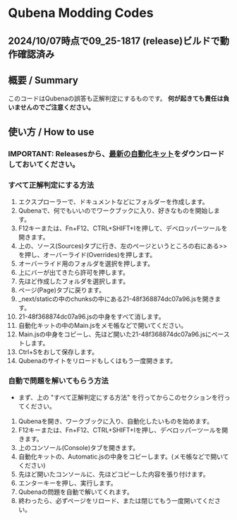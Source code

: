 # Qubena Modding Codes
## 2024/10/07時点で09_25-1817 (release)ビルドで動作確認済み
## 概要 / Summary
このコードはQubenaの誤答も正解判定にするものです。
**何が起きても責任は負いませんのでご注意ください。**
## 使い方 / How to use
### IMPORTANT: Releasesから、[最新の自動化キット](https://github.com/takuan-tv-2sei/9bn-a/releases/latest)をダウンロードしておいてください。
### すべて正解判定にする方法
1. エクスプローラーで、ドキュメントなどにフォルダーを作成します。
2. Qubenaで、何でもいいのでワークブックに入り、好きなものを開始します。
3. F12キーまたは、Fn+F12、CTRL+SHIFT+Iを押して、デベロッパーツールを開きます。
4. 上の、ソース(Sources)タブに行き、左のページというところの右にある>>を押し、オーバーライド(Overrides)を押します。
5. オーバーライド用のフォルダを選択を押します。
6. 上にバーが出てきたら許可を押します。
7. 先ほど作成したフォルダを選択します。
8. ページ(Page)タブに戻ります。
9. _next/staticの中のchunksの中にある21-48f368874dc07a96.jsを開きます。
10. 21-48f368874dc07a96.jsの中身をすべて消します。
11. 自動化キットの中のMain.jsをメモ帳などで開いてください。
12. Main.jsの中身をコピーし、先ほど開いた21-48f368874dc07a96.jsにペーストします。
13. Ctrl+Sをおして保存します。
14. Qubenaのサイトをリロードもしくはもう一度開きます。

### 自動で問題を解いてもらう方法
- まず、上の "すべて正解判定にする方法" を行ってからこのセクションを行ってください。
1. Qubenaを開き、ワークブックに入り、自動化したいものを始めます。
2. F12キーまたは、Fn+F12、CTRL+SHIFT+Iを押し、デベロッパーツールを開きます。
3. 上のコンソール(Console)タブを開きます。
4. 自動化キットの、Automatic.jsの中身をコピーします。(メモ帳などで開いてください)
5. 先ほど開いたコンソールに、先ほどコピーした内容を張り付けます。
6. エンターキーを押し、実行します。
7. Qubenaの問題を自動で解いてくれます。
8. 終わったら、必ずページをリロード、または閉じてもう一度開いてください。
